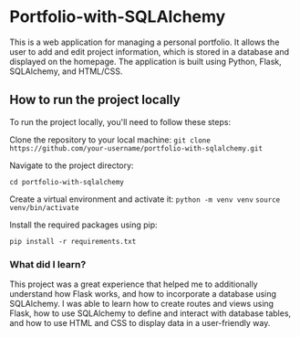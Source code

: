 # Portfolio-with-SQLAlchemy

This is a web application for managing a personal portfolio. It allows the user to add and edit project information, which is stored in a database and displayed on the homepage. The application is built using Python, Flask, SQLAlchemy, and HTML/CSS.

## How to run the project locally
To run the project locally, you'll need to follow these steps:

Clone the repository to your local machine:
```git clone https://github.com/your-username/portfolio-with-sqlalchemy.git```

Navigate to the project directory:

```cd portfolio-with-sqlalchemy```

Create a virtual environment and activate it:
```python -m venv venv```
```source venv/bin/activate```

Install the required packages using pip:

```pip install -r requirements.txt```

### What did I learn?  
This project was a great experience that helped me to additionally understand how Flask works, and how to incorporate a database using SQLAlchemy. I was able to learn how to create routes and views using Flask, how to use SQLAlchemy to define and interact with database tables, and how to use HTML and CSS to display data in a user-friendly way. 
